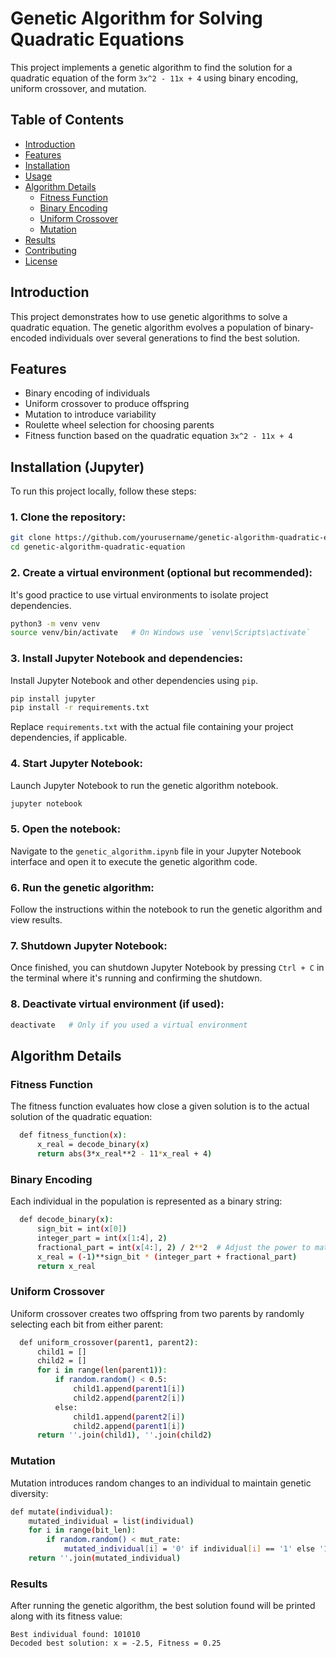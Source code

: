 # Genetic Algorithm for Solving Quadratic Equations

This project implements a genetic algorithm to find the solution for a quadratic equation of the form `3x^2 - 11x + 4` using binary encoding, uniform crossover, and mutation.

## Table of Contents
- [Introduction](#introduction)
- [Features](#features)
- [Installation](#installation)
- [Usage](#usage)
- [Algorithm Details](#algorithm-details)
  - [Fitness Function](#fitness-function)
  - [Binary Encoding](#binary-encoding)
  - [Uniform Crossover](#uniform-crossover)
  - [Mutation](#mutation)
- [Results](#results)
- [Contributing](#contributing)
- [License](#license)

## Introduction

This project demonstrates how to use genetic algorithms to solve a quadratic equation. The genetic algorithm evolves a population of binary-encoded individuals over several generations to find the best solution.

## Features

- Binary encoding of individuals
- Uniform crossover to produce offspring
- Mutation to introduce variability
- Roulette wheel selection for choosing parents
- Fitness function based on the quadratic equation `3x^2 - 11x + 4`

## Installation (Jupyter)

To run this project locally, follow these steps:

### 1. Clone the repository:

   ```bash
   git clone https://github.com/yourusername/genetic-algorithm-quadratic-equation.git
   cd genetic-algorithm-quadratic-equation
   ```

### 2. Create a virtual environment (optional but recommended):

   It's good practice to use virtual environments to isolate project dependencies.

   ```bash
   python3 -m venv venv
   source venv/bin/activate   # On Windows use `venv\Scripts\activate`
   ```

### 3. Install Jupyter Notebook and dependencies:

   Install Jupyter Notebook and other dependencies using `pip`.

   ```bash
   pip install jupyter
   pip install -r requirements.txt
   ```

   Replace `requirements.txt` with the actual file containing your project dependencies, if applicable.

### 4. Start Jupyter Notebook:

   Launch Jupyter Notebook to run the genetic algorithm notebook.

   ```bash
   jupyter notebook
   ```

### 5. Open the notebook:

   Navigate to the `genetic_algorithm.ipynb` file in your Jupyter Notebook interface and open it to execute the genetic algorithm code.

### 6. Run the genetic algorithm:

   Follow the instructions within the notebook to run the genetic algorithm and view results.

### 7. Shutdown Jupyter Notebook:

   Once finished, you can shutdown Jupyter Notebook by pressing `Ctrl + C` in the terminal where it's running and confirming the shutdown.

### 8. Deactivate virtual environment (if used):

   ```bash
   deactivate   # Only if you used a virtual environment
   ```
## Algorithm Details
### Fitness Function
  The fitness function evaluates how close a given solution is to the actual solution of the quadratic equation:
```bash
  def fitness_function(x):
      x_real = decode_binary(x)
      return abs(3*x_real**2 - 11*x_real + 4)
```

### Binary Encoding
  Each individual in the population is represented as a binary string:

```bash
  def decode_binary(x):
      sign_bit = int(x[0])
      integer_part = int(x[1:4], 2)
      fractional_part = int(x[4:], 2) / 2**2  # Adjust the power to match the number of fractional bits
      x_real = (-1)**sign_bit * (integer_part + fractional_part)
      return x_real
```
### Uniform Crossover
  Uniform crossover creates two offspring from two parents by randomly selecting each bit from either parent:

```bash
  def uniform_crossover(parent1, parent2):
      child1 = []
      child2 = []
      for i in range(len(parent1)):
          if random.random() < 0.5:
              child1.append(parent1[i])
              child2.append(parent2[i])
          else:
              child1.append(parent2[i])
              child2.append(parent1[i])
      return ''.join(child1), ''.join(child2)
```
### Mutation
  Mutation introduces random changes to an individual to maintain genetic diversity:

```bash
def mutate(individual):
    mutated_individual = list(individual)
    for i in range(bit_len):
        if random.random() < mut_rate:
            mutated_individual[i] = '0' if individual[i] == '1' else '1'
    return ''.join(mutated_individual)
```
### Results
  After running the genetic algorithm, the best solution found will be printed along with its fitness value:
  
```text
Best individual found: 101010
Decoded best solution: x = -2.5, Fitness = 0.25
```


